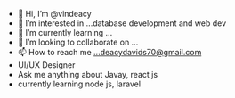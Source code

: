 - 👋 Hi, I’m @vindeacy
- 👀 I’m interested in ...database development and web dev
- 🌱 I’m currently learning ...
- 💞️ I’m looking to collaborate on ...
- 📫 How to reach me ...deacydavids70@gmail.com
- UI/UX Designer
- Ask me anything about Javay, react js
- currently learning node js, laravel
  

<!---
vindeacy/vindeacy is a ✨ special ✨ repository because its `README.md` (this file) appears on your GitHub profile.
You can click the Preview link to take a look at your changes.
--->
